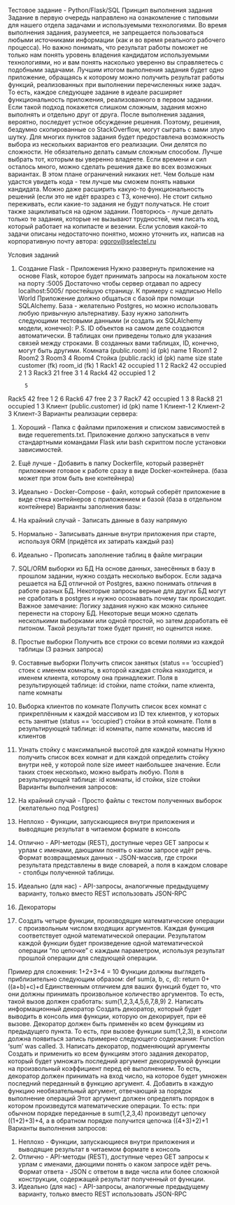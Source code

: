  Тестовое задание - Python/Flask/SQL
Принцип выполнения задания
Задание в первую очередь направлено на ознакомление с типовыми для нашего отдела задачами и используемыми технологиями. Во время выполнения задания, разумеется, не запрещается пользоваться любыми источниками информации (как и во время реального рабочего процесса). Но важно понимать, что результат работы поможет не только нам понять уровень владения кандидатом используемыми технологиями, но и вам понять насколько уверенно вы справляетесь с подобными задачами.
Лучшим итогом выполнения задания будет одно приложение, обращаясь к которому можно получить результат работы функций, реализованных при выполнении перечисленных ниже задач. То есть, каждое следующее задание в идеале расширяет функциональность приложения, реализованного в первом задании. Если такой подход покажется слишком сложным, задания можно выполнять и отдельно друг от друга.
После выполнения задания, вероятно, последует устное обсуждение решения. Поэтому, решения, бездумно скопированные со StackOverflow, могут сыграть с вами злую шутку.
Для многих пунктов задания будет предоставлена возможность выбора из нескольких вариантов его реализации. Они делятся по сложности. Не обязательно делать самым сложным способом. Лучше выбрать тот, которым вы уверенно владеете. Если времени и сил осталось много, можно сделать решения даже во всех возможных вариантах. В этом плане ограничений никаких нет. Чем больше нам удастся увидеть кода - тем лучше мы сможем понять навыки кандидата. Можно даже расширить какую-то функциональность решений (если это не идёт вразрез с ТЗ, конечно).
Не стоит сильно переживать, если какие-то задания не будут получаться. Не стоит также зацикливаться на одном задании. Повторюсь - лучше делать только те задания, которые не вызывают трудностей, чем писать код, который работает на копипасте и везении.
Если условия какой-то задачи описаны недостаточно понятно, можно уточнить их, написав на корпоративную почту автора: ogorov@selectel.ru

 Условия заданий
1. Создание Flask - Приложения
Нужно развернуть приложение на основе Flask, которое будет принимать запросы на локальном хосте на порту :5005
Достаточно чтобы сервер отдавал по адресу localhost:5005/ простейшую страницу. К примеру с надписью Hello World
Приложение должно общаться с базой при помощи SQLAlchemy. База - желательно Postgres, но можно использовать любую привычную альтернативу.
Базу нужно заполнить следующими тестовыми данными (и создать их SQLAlchemy модели, конечно):
P.S. ID объектов на самом деле создаются автоматически. В таблицах они приведены только для указания связей между строками. В созданных вами таблицах, ID, конечно, могут быть другими.
Комната (public.room)
    id (pk)
name <text>
1
Room1
2
Room2
3
Room3
4
Room4
     Стойка (public.rack)
        id (pk)
name <text>
size <int>
state <text>
customer (fk)
room_id (fk)
1
Rack1
42
occupied
1
1
2
Rack2
42
occupied
2
1
3
Rack3
21
free
3
1
4
Rack4
42
occupied
1
2
     
         5
Rack5
42
free
1
2
6
Rack6
47
free
2
3
7
Rack7
42
occupied
1
3
8
Rack8
21
occupied
1
3
    Клиент (public.customer)
    id (pk)
name <text>
1
Клиент-1
2
Клиент-2
3
Клиент-3
    Варианты реализации сервера:
1. Хороший - Папка с файлами приложения и списком зависимостей в виде
requerements.txt. Приложение должно запускаться в venv стандартными
командами Flask или bash скриптом после установки зависимостей.
2. Ещё лучше - Добавить в папку Dockerfile, который развернёт приложение
готовое к работе сразу в виде Docker-контейнера. (база может при этом быть
вне контейнера)
3. Идеально - Docker-Compose - файл, который соберёт приложение в виде стека
контейнеров с приложением и базой (база в отдельном контейнере)
Варианты заполнения базы:
1. На крайний случай - Записать данные в базу напрямую
2. Нормально - Записывать данные внутри приложения при старте, используя
ORM (придётся их затирать каждый раз)
3. Идеально - Прописать заполнение таблиц в файле миграции
2. SQL/ORM выборки из БД
На основе данных, занесённых в базу в прошлом задании, нужно создать несколько выборок.
Если задача решается на БД отличной от Postgres, важно понимать отличия в работе разных БД. Некоторые запросы верные для других БД могут не сработать в postgres и нужно осознавать почему так происходит.
Важное замечание: Логику задания нужно как можно сильнее перенести на сторону БД. Некоторые вещи можно сделать несколькими выборками или одной простой, но затем доработать её питоном. Такой результат тоже будет принят, но оценится ниже.

 1. Простые выборки
Получить все строки со всеми полями из каждой таблицы (3 разных запроса)
2. Составные выборки
Получить список занятых (status == ‘occupied’) стоек с именем комнаты, в которой каждая стойка находится, и именем клиента, которому она принадлежит.
Поля в результирующей таблице: id стойки, name стойки, name клиента, name комнаты
3. Выборка клиентов по комнате
Получить список всех комнат с прикреплённым к каждой массивом из ID тех клиентов, у которых есть занятые (status == ‘occupied’) стойки в этой комнате. Поля в результирующей таблице: id комнаты, name комнаты, массив id клиентов
4. Узнать стойку с максимальной высотой для каждой комнаты
Нужно получить список всех комнат и для каждой определить стойку внутри неё, у которой поле size имеет наибольшее значение. Если таких стоек несколько, можно выбрать любую.
Поля в результирующей таблице: id комнаты, id стойки, size стойки
Варианты выполнения запросов:
1. На крайний случай - Просто файлы с текстом полученных выборок
(желательно под Postgres)
2. Неплохо - Функции, запускающиеся внутри приложения и выводящие результат
в читаемом формате в консоль
3. Отлично - API-методы (REST), доступные через GET запросы к урлам с
именами, дающими понять о каком запросе идёт речь. Формат возвращаемых данных - JSON-массив, где строки результата представлены в виде словарей, а поля в каждом словаре - столбцы полученной таблицы.
4. Идеально (для нас) - API-запросы, аналогичные предыдущему варианту, только вместо REST использовать JSON-RPC
3. Декораторы
1. Создать четыре функции, производящие математические операции с произвольным числом входящих аргументов.
Каждая функция соответствует одной математической операции. Результатом каждой функции будет произведение одной математической операции “по цепочке” с каждым параметром, используя результат прошлой операции для следующей операции.

 Пример для сложения: 1+2+3+4 = 10
Функции должны выглядеть приблизительно следующим образом: def sum(a, b, c, d):
return 0+((a+b)+c)+d
Единственным отличием для ваших функций будет то, что они должны принимать произвольное количество аргументов. То есть, такой вызов должен сработать: sum(1,2,3,4,5,6,7,8,9)
2. Написать информационный декоратор
Создать декоратор, который будет выводить в консоль имя функции, которую он декорирует, при её вызове.
Декоратор должен быть применён ко всем функциям из предыдущего пункта.
То есть, при вызове функции sum(1,2,3), в консоли должна появиться запись примерно следующего содержания: Function ‘sum’ was called.
3. Написать декоратор, подменяющий аргументы
Создать и применить ко всем функциям этого задания декоратор, который будет умножать последний аргумент декорируемой функции на произвольный коэффициент перед её выполнением.
То есть, декоратор должен принимать на вход число, на которое будет умножен последний переданный в функцию аргумент.
4. Добавить в каждую функцию необязательный аргумент, отвечающий за порядок выполнение операций
Этот аргумент должен определять порядок в котором произведутся математические операции. То есть: при обычном порядке переданные в sum(1,2,3,4) произведут цепочку ((1+2)+3)+4, а в обратном порядке получится цепочка ((4+3)+2)+1
Варианты выполнения запросов:
1. Неплохо - Функции, запускающиеся внутри приложения и выводящие результат
в читаемом формате в консоль
2. Отлично - API-методы (REST), доступные через GET запросы к урлам с
именами, дающими понять о каком запросе идёт речь. Формат ответа - JSON с ответом в виде числа или более сложной конструкции, содержащей результат полученный от функции.
3. Идеально (для нас) - API-запросы, аналогичные предыдущему варианту, только вместо REST использовать JSON-RPC
